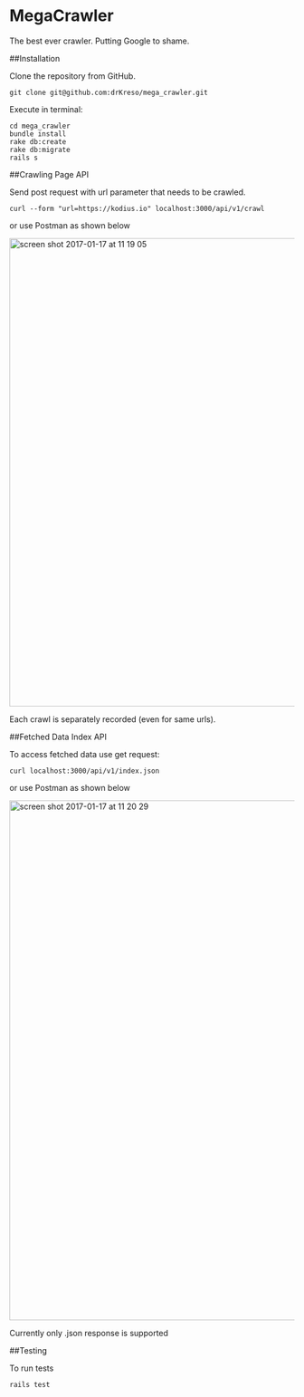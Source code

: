 # MegaCrawler

The best ever crawler. Putting Google to shame.

##Installation

Clone the repository from GitHub.

```
git clone git@github.com:drKreso/mega_crawler.git
```

Execute in terminal:

```
cd mega_crawler
bundle install
rake db:create
rake db:migrate
rails s
```

##Crawling Page API

Send post request with url parameter that needs to be crawled.

```
curl --form "url=https://kodius.io" localhost:3000/api/v1/crawl
```

or use Postman as shown below

<img width="827" alt="screen shot 2017-01-17 at 11 19 05" src="https://cloud.githubusercontent.com/assets/32063/22016640/4711d06a-dca7-11e6-8f0e-bcd02e7ee73b.png">

Each crawl is separately recorded (even for same urls).

##Fetched Data Index API

To access fetched data use get request:

```
curl localhost:3000/api/v1/index.json
```

or use Postman as shown below

<img width="918" alt="screen shot 2017-01-17 at 11 20 29" src="https://cloud.githubusercontent.com/assets/32063/22016643/4a319474-dca7-11e6-869b-0b6a8d7ef022.png">

Currently only .json response is supported


##Testing

To run tests

```
rails test
```
